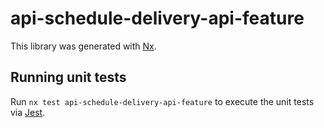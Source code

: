 # api-schedule-delivery-api-feature

This library was generated with [Nx](https://nx.dev).

## Running unit tests

Run `nx test api-schedule-delivery-api-feature` to execute the unit tests via [Jest](https://jestjs.io).
